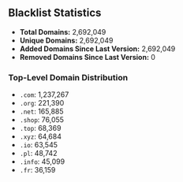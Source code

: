 ## Blacklist Statistics

- **Total Domains:** 2,692,049
- **Unique Domains:** 2,692,049
- **Added Domains Since Last Version:** 2,692,049
- **Removed Domains Since Last Version:** 0

### Top-Level Domain Distribution

-  `.com`: 1,237,267
-  `.org`: 221,390
-  `.net`: 165,885
-  `.shop`: 76,055
-  `.top`: 68,369
-  `.xyz`: 64,684
-  `.io`: 63,545
-  `.pl`: 48,742
-  `.info`: 45,099
-  `.fr`: 36,159
